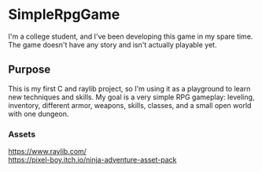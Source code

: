 # SimpleRpgGame
I'm a college student, and I've been developing this game in my spare time. The game doesn't have any story and isn't actually playable yet.
## Purpose
This is my first C and raylib project, so I'm using it as a playground to learn new techniques and skills. My goal is a very simple RPG gameplay: leveling, inventory, different armor, weapons, skills, classes, and a small open world with one dungeon.
### Assets
https://www.raylib.com/  \
https://pixel-boy.itch.io/ninja-adventure-asset-pack
